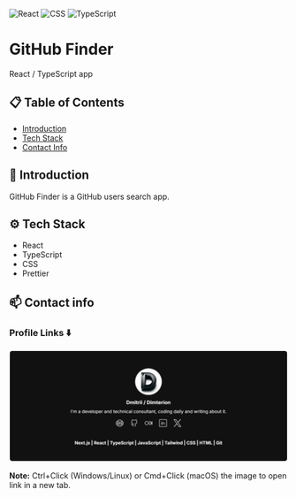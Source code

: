 ![React](https://img.shields.io/badge/React-20232A?style=for-the-badge&logo=react&logoColor=61DAFB) ![CSS](https://img.shields.io/badge/CSS-1572B6?style=for-the-badge&logo=css3&logoColor=white) ![TypeScript](https://img.shields.io/badge/TypeScript-007ACC?style=for-the-badge&logo=typescript&logoColor=white)

# GitHub Finder

React / TypeScript app

## 📋 Table of Contents

- [Introduction](#introduction)
- [Tech Stack](#tech-stack)
- [Contact Info](#contact-info)

## <a id="introduction"></a>🔎 Introduction

GitHub Finder is a GitHub users search app.

## <a id="tech-stack"></a>⚙️ Tech Stack

- React
- TypeScript
- CSS
- Prettier

## <a id="contact-info"></a>📫 Contact info

### Profile Links ⬇️

<a href="https://linktr.ee/dimterion">
  <img src="https://raw.githubusercontent.com/Dimterion/Dimterion/1521172f216f8f90db6b3b986c1cbb19994847eb/images/bio_link_image.svg" alt="Dimterion profile links image" />
</a>

**Note:** Ctrl+Click (Windows/Linux) or Cmd+Click (macOS) the image to open link in a new tab.
